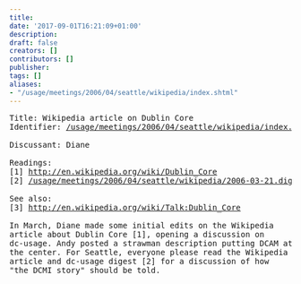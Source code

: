 ```yaml
---
title: 
date: '2017-09-01T16:21:09+01:00'
description: 
draft: false
creators: []
contributors: []
publisher: 
tags: []
aliases:
- "/usage/meetings/2006/04/seattle/wikipedia/index.shtml"
---
```


<pre>
Title: Wikipedia article on Dublin Core
Identifier: <a href="/usage/meetings/2006/04/seattle/wikipedia/index.shtml">/usage/meetings/2006/04/seattle/wikipedia/index.shtml</a>

Discussant: Diane

Readings:
[1] <a href="http://en.wikipedia.org/wiki/Dublin_Core">http://en.wikipedia.org/wiki/Dublin_Core</a> 
[2] <a href="/usage/meetings/2006/04/seattle/wikipedia/2006-03-21.digest.txt">/usage/meetings/2006/04/seattle/wikipedia/2006-03-21.digest.txt</a>

See also:
[3] <a href="http://en.wikipedia.org/wiki/Talk:Dublin_Core">http://en.wikipedia.org/wiki/Talk:Dublin_Core</a>

In March, Diane made some initial edits on the Wikipedia
article about Dublin Core [1], opening a discussion on
dc-usage. Andy posted a strawman description putting DCAM at
the center. For Seattle, everyone please read the Wikipedia
article and dc-usage digest [2] for a discussion of how
"the DCMI story" should be told.

</pre>
